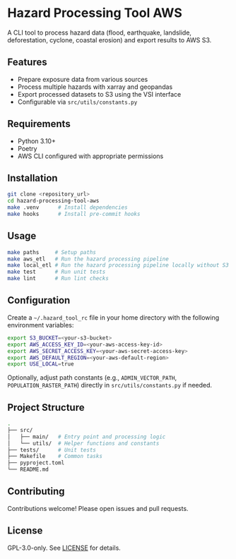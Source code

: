 # Hazard Processing Tool AWS

A CLI tool to process hazard data (flood, earthquake,
landslide, deforestation, cyclone, coastal erosion) and export results to AWS S3.

## Features

- Prepare exposure data from various sources
- Process multiple hazards with xarray and geopandas
- Export processed datasets to S3 using the VSI interface
- Configurable via `src/utils/constants.py`

## Requirements

- Python 3.10+
- Poetry
- AWS CLI configured with appropriate permissions

## Installation

```bash
git clone <repository_url>
cd hazard-processing-tool-aws
make .venv      # Install dependencies
make hooks      # Install pre-commit hooks
```

## Usage

```bash
make paths     # Setup paths
make aws_etl   # Run the hazard processing pipeline
make local_etl # Run the hazard processing pipeline locally without S3
make test      # Run unit tests
make lint      # Run lint checks
```

## Configuration

Create a `~/.hazard_tool_rc` file in your home directory
with the following environment variables:

```bash
export S3_BUCKET=<your-s3-bucket>
export AWS_ACCESS_KEY_ID=<your-aws-access-key-id>
export AWS_SECRET_ACCESS_KEY=<your-aws-secret-access-key>
export AWS_DEFAULT_REGION=<your-aws-default-region>
export USE_LOCAL=true
```

Optionally, adjust path constants (e.g., `ADMIN_VECTOR_PATH`, `POPULATION_RASTER_PATH`)
directly in `src/utils/constants.py` if needed.

## Project Structure

```bash
.
├── src/
│   ├── main/   # Entry point and processing logic
│   └── utils/  # Helper functions and constants
├── tests/      # Unit tests
├── Makefile    # Common tasks
├── pyproject.toml
└── README.md
```

## Contributing

Contributions welcome! Please open issues and pull requests.

## License

GPL-3.0-only. See [LICENSE](LICENSE) for details.
